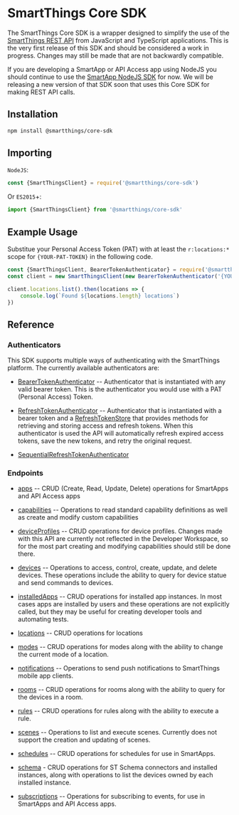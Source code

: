 # SmartThings Core SDK

The SmartThings Core SDK is a wrapper designed to simplify the use of the
[SmartThings REST API](https://smartthings.developer.samsung.com/docs/api-ref/st-api.html#section/Overview)
from JavaScript and TypeScript applications. This is the very first release of this SDK and should be considered
a work in progress. Changes may still be made that are not backwardly compatible.

If you are developing a SmartApp or API Access app using NodeJS you should continue to use the
[SmartApp NodeJS SDK](https://github.com/SmartThingsCommunity/smartapp-sdk-nodejs) for now. We will
be releasing a new version of that SDK soon that uses this Core SDK for making REST API calls.

## Installation

```bash
npm install @smartthings/core-sdk
```

## Importing

`NodeJS`:

```javascript
const {SmartThingsClient} = require('@smartthings/core-sdk')
```

Or `ES2015`+:

```javascript
import {SmartThingsClient} from '@smartthings/core-sdk'
```

## Example Usage
Substitue your Personal Access Token (PAT) with at least the `r:locations:*` scope
for `{YOUR-PAT-TOKEN}` in the following code.
```javascript
const {SmartThingsClient, BearerTokenAuthenticator} = require('@smartthings/core-sdk')
const client = new SmartThingsClient(new BearerTokenAuthenticator('{YOUR-PAT-TOKEN}'))

client.locations.list().then(locations => {
    console.log(`Found ${locations.length} locations`)
})

```

## Reference

### Authenticators

This SDK supports multiple ways of authenticating with the SmartThings platform. The currently available authenticators
are:

* [BearerTokenAuthenticator](src/authenticator.ts#37) -- Authenticator that is instantiated with any valid bearer
token. This is the authenticator you would use with a PAT (Personal Access) Token.

* [RefreshTokenAuthenticator](src/authenticator.ts#73) -- Authenticator that is instantiated with a bearer token and
a [RefreshTokenStore](src/authenticator.ts#64) that provides methods for retrieving and storing access and refresh
tokens. When this authenticator is used the API will automatically refresh expired access tokens, save the new tokens,
and retry the original request.

* [SequentialRefreshTokenAuthenticator](src/authenticator.ts#118)

### Endpoints

* [apps](src/endpoint/apps.ts#L203) -- CRUD (Create, Read, Update, Delete) operations for SmartApps and API Access apps

* [capabilities](src/endpoint/apps.ts#L111) -- Operations to read standard capability definitions as well as create and
modify custom capabilities

* [deviceProfiles](src/endpoint/deviceprofiles.ts#L49) -- CRUD operations for device profiles. Changes made with this
API are currently not reflected in the Developer Workspace, so for the most part creating and modifying capabilities
should still be done there.

* [devices](src/endpoint/devices.ts#L205) -- Operations to access, control, create, update, and delete devices. These
operations include the ability to query for device statue and send commands to devices.

* [installedApps](src/endpoint/installedapps.ts#L324) -- CRUD operations for installed app instances. In most cases apps
are installed by users and these operations are not explicitly called, but they may be useful for creating developer
tools and automating tests.

* [locations](src/endpoint/locations.ts#L33) -- CRUD operations for locations

* [modes](src/endpoint/locations.ts#L26) -- CRUD operations for modes along with the ability to change the current mode
of a location.

* [notifications](src/endpoint/notifications.ts#L83) -- Operations to send push notifications to SmartThings mobile app
clients.

* [rooms](src/endpoint/rooms.ts#L26) -- CRUD operations for rooms along with the ability to query for the devices in
a room.

* [rules](src/endpoint/rules.ts#L275) -- CRUD operations for rules along with the ability to execute a rule.

* [scenes](src/endpoint/scenes.ts#L56) -- Operations to list and execute scenes. Currently does not support the creation
and updating of scenes.

* [schedules](src/endpoint/schedules.ts#L79) -- CRUD operations for schedules for use in SmartApps.

* [schema](src/endpoint/schema.ts#L220) - CRUD operations for ST Schema connectors and installed instances, along with
operations to list the devices owned by each installed instance.

* [subscriptions](src/endpoint/subscriptions.ts#L213) -- Operations for subscribing to events, for use in SmartApps and
API Access apps.
